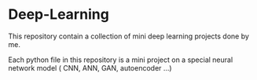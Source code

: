 # Deep-Learning
This repository contain a collection of mini deep learning projects done by me.

Each python file  in this repository is a mini project on a special neural network model ( CNN, ANN, GAN, autoencoder ...)
